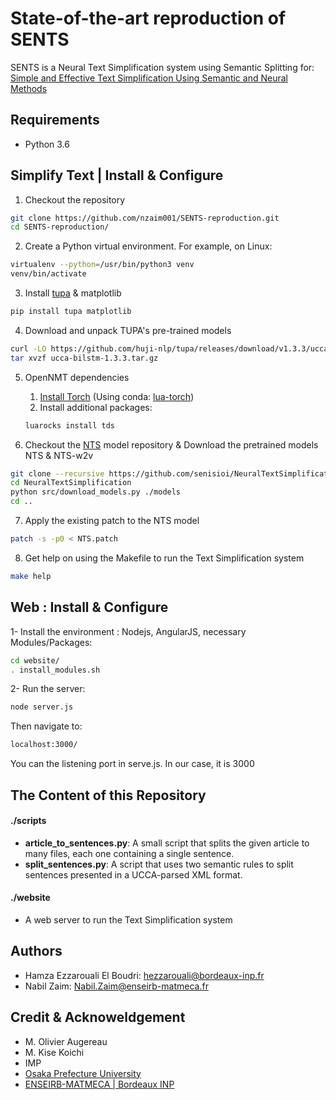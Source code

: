 # State-of-the-art reproduction of SENTS

SENTS is a Neural Text Simplification system using Semantic Splitting for: 
[Simple and Effective Text Simplification Using Semantic and Neural Methods](http://www.aclweb.org/anthology/P18-1016)


## Requirements
- Python 3.6


## Simplify Text | Install & Configure

1. Checkout the repository
~~~bash
git clone https://github.com/nzaim001/SENTS-reproduction.git
cd SENTS-reproduction/
~~~

2. Create a Python virtual environment. For example, on Linux:
~~~bash
virtualenv --python=/usr/bin/python3 venv
venv/bin/activate
~~~

3. Install [tupa](https://github.com/danielhers/tupa) & matplotlib
~~~bash
pip install tupa matplotlib
~~~

4. Download and unpack TUPA's pre-trained models
~~~bash
curl -LO https://github.com/huji-nlp/tupa/releases/download/v1.3.3/ucca-bilstm-1.3.3.tar.gz
tar xvzf ucca-bilstm-1.3.3.tar.gz
~~~

5. OpenNMT dependencies
	1. [Install Torch](http://torch.ch/docs/getting-started.html) (Using conda: [lua-torch](https://anaconda.org/alexbw/lua-torch))
	2. Install additional packages:
	~~~bash
	luarocks install tds
	~~~

6. Checkout the [NTS](https://github.com/senisioi/NeuralTextSimplification) model repository & Download the pretrained models NTS & NTS-w2v
~~~bash
git clone --recursive https://github.com/senisioi/NeuralTextSimplification.git
cd NeuralTextSimplification
python src/download_models.py ./models
cd ..
~~~

7. Apply the existing patch to the NTS model
~~~bash
patch -s -p0 < NTS.patch
~~~

8. Get help on using the Makefile to run the Text Simplification system
~~~bash
make help
~~~

## Web : Install & Configure
1- Install the environment : Nodejs, AngularJS, necessary Modules/Packages:
~~~bash
cd website/
. install_modules.sh
~~~
2- Run the server:
~~~bash
node server.js
~~~
Then navigate to:
~~~bash
localhost:3000/
~~~
You can the listening port in serve.js. In our case, it is 3000

## The Content of this Repository

#### ./scripts
- **article_to_sentences.py**: A small script that splits the given article to many files, each one containing a single sentence. 
- **split_sentences.py**: A script that uses two semantic rules to split sentences presented in a UCCA-parsed XML format. 

#### ./website
* A web server to run the Text Simplification system
 

## Authors 
* Hamza Ezzarouali El Boudri: hezzarouali@bordeaux-inp.fr
* Nabil Zaim: Nabil.Zaim@enseirb-matmeca.fr


## Credit & Acknoweldgement
* M. Olivier Augereau
* M. Kise Koichi
* IMP
* [Osaka Prefecture University](https://www.osakafu-u.ac.jp/en/)
* [ENSEIRB-MATMECA | Bordeaux INP](https://enseirb-matmeca.bordeaux-inp.fr/fr)

